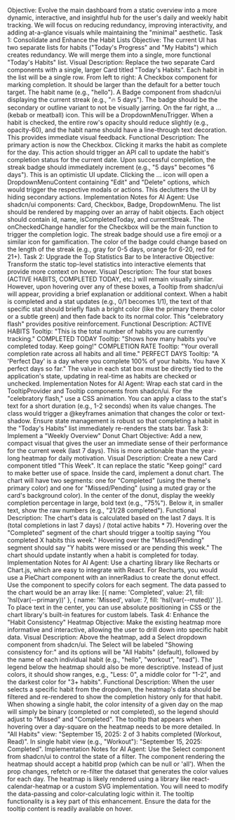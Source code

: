 Objective: Evolve the main dashboard from a static overview into a more dynamic, interactive, and insightful hub for the user's daily and weekly habit tracking. We will focus on reducing redundancy, improving interactivity, and adding at-a-glance visuals while maintaining the "minimal" aesthetic.
Task 1: Consolidate and Enhance the Habit Lists
Objective: The current UI has two separate lists for habits ("Today's Progress" and "My Habits") which creates redundancy. We will merge them into a single, more functional "Today's Habits" list.
Visual Description:
Replace the two separate Card components with a single, larger Card titled "Today's Habits".
Each habit in the list will be a single row. From left to right:
A Checkbox component for marking completion. It should be larger than the default for a better touch target.
The habit name (e.g., "hello").
A Badge component from shadcn/ui displaying the current streak (e.g., "🔥 5 days"). The badge should be the secondary or outline variant to not be visually jarring.
On the far right, a ... (kebab or meatball) icon. This will be a DropdownMenuTrigger.
When a habit is checked, the entire row's opacity should reduce slightly (e.g., opacity-60), and the habit name should have a line-through text decoration. This provides immediate visual feedback.
Functional Description:
The primary action is now the Checkbox. Clicking it marks the habit as complete for the day. This action should trigger an API call to update the habit's completion status for the current date.
Upon successful completion, the streak badge should immediately increment (e.g., "5 days" becomes "6 days"). This is an optimistic UI update.
Clicking the ... icon will open a DropdownMenuContent containing "Edit" and "Delete" options, which would trigger the respective modals or actions. This declutters the UI by hiding secondary actions.
Implementation Notes for AI Agent:
Use shadcn/ui components: Card, Checkbox, Badge, DropdownMenu.
The list should be rendered by mapping over an array of habit objects. Each object should contain id, name, isCompletedToday, and currentStreak.
The onCheckedChange handler for the Checkbox will be the main function to trigger the completion logic.
The streak badge should use a fire emoji or a similar icon for gamification. The color of the badge could change based on the length of the streak (e.g., gray for 0-5 days, orange for 6-20, red for 21+).
Task 2: Upgrade the Top Statistics Bar to be Interactive
Objective: Transform the static top-level statistics into interactive elements that provide more context on hover.
Visual Description:
The four stat boxes (ACTIVE HABITS, COMPLETED TODAY, etc.) will remain visually similar.
However, upon hovering over any of these boxes, a Tooltip from shadcn/ui will appear, providing a brief explanation or additional context.
When a habit is completed and a stat updates (e.g., 0/1 becomes 1/1), the text of that specific stat should briefly flash a bright color (like the primary theme color or a subtle green) and then fade back to its normal color. This "celebratory flash" provides positive reinforcement.
Functional Description:
ACTIVE HABITS Tooltip: "This is the total number of habits you are currently tracking."
COMPLETED TODAY Tooltip: "Shows how many habits you've completed today. Keep going!"
COMPLETION RATE Tooltip: "Your overall completion rate across all habits and all time."
PERFECT DAYS Tooltip: "A 'Perfect Day' is a day where you complete 100% of your habits. You have X perfect days so far."
The value in each stat box must be directly tied to the application's state, updating in real-time as habits are checked or unchecked.
Implementation Notes for AI Agent:
Wrap each stat card in the TooltipProvider and Tooltip components from shadcn/ui.
For the "celebratory flash," use a CSS animation. You can apply a class to the stat's text for a short duration (e.g., 1-2 seconds) when its value changes. The class would trigger a @keyframes animation that changes the color or text-shadow.
Ensure state management is robust so that completing a habit in the "Today's Habits" list immediately re-renders the stats bar.
Task 3: Implement a "Weekly Overview" Donut Chart
Objective: Add a new, compact visual that gives the user an immediate sense of their performance for the current week (last 7 days). This is more actionable than the year-long heatmap for daily motivation.
Visual Description:
Create a new Card component titled "This Week". It can replace the static "Keep going!" card to make better use of space.
Inside the card, implement a donut chart.
The chart will have two segments: one for "Completed" (using the theme's primary color) and one for "Missed/Pending" (using a muted gray or the card's background color).
In the center of the donut, display the weekly completion percentage in large, bold text (e.g., "75%"). Below it, in smaller text, show the raw numbers (e.g., "21/28 completed").
Functional Description:
The chart's data is calculated based on the last 7 days. It is (total completions in last 7 days) / (total active habits \* 7).
Hovering over the "Completed" segment of the chart should trigger a tooltip saying "You completed X habits this week."
Hovering over the "Missed/Pending" segment should say "Y habits were missed or are pending this week."
The chart should update instantly when a habit is completed for today.
Implementation Notes for AI Agent:
Use a charting library like Recharts or Chart.js, which are easy to integrate with React.
For Recharts, you would use a PieChart component with an innerRadius to create the donut effect. Use the <Cell> component to specify colors for each segment.
The data passed to the chart would be an array like: [{ name: 'Completed', value: 21, fill: 'hsl(var(--primary))' }, { name: 'Missed', value: 7, fill: 'hsl(var(--muted))' }].
To place text in the center, you can use absolute positioning in CSS or the chart library's built-in features for custom labels.
Task 4: Enhance the "Habit Consistency" Heatmap
Objective: Make the existing heatmap more informative and interactive, allowing the user to drill down into specific habit data.
Visual Description:
Above the heatmap, add a Select dropdown component from shadcn/ui.
The Select will be labeled "Showing consistency for:" and its options will be "All Habits" (default), followed by the name of each individual habit (e.g., "hello", "workout", "read").
The legend below the heatmap should also be more descriptive. Instead of just colors, it should show ranges, e.g., "Less: 0", a middle color for "1-2", and the darkest color for "3+ habits".
Functional Description:
When the user selects a specific habit from the dropdown, the heatmap's data should be filtered and re-rendered to show the completion history only for that habit.
When showing a single habit, the color intensity of a given day on the map will simply be binary (completed or not completed), so the legend should adjust to "Missed" and "Completed".
The tooltip that appears when hovering over a day-square on the heatmap needs to be more detailed.
In "All Habits" view: "September 15, 2025: 2 of 3 habits completed (Workout, Read)".
In single habit view (e.g., "Workout"): "September 15, 2025: Completed".
Implementation Notes for AI Agent:
Use the Select component from shadcn/ui to control the state of a filter.
The component rendering the heatmap should accept a habitId prop (which can be null or 'all').
When the prop changes, refetch or re-filter the dataset that generates the color values for each day.
The heatmap is likely rendered using a library like react-calendar-heatmap or a custom SVG implementation. You will need to modify the data-passing and color-calculating logic within it.
The tooltip functionality is a key part of this enhancement. Ensure the data for the tooltip content is readily available on hover.

